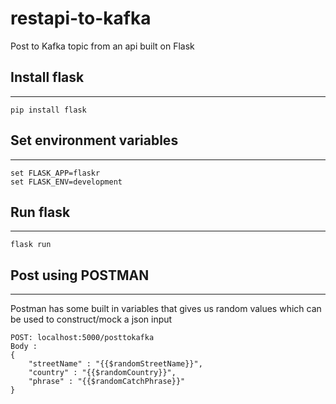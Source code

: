 # restapi-to-kafka
Post to Kafka topic from an api built on Flask

## Install flask
---
```
pip install flask
```

## Set environment variables
---
```
set FLASK_APP=flaskr 
set FLASK_ENV=development
```
## Run flask
---
```
flask run
```

## Post using POSTMAN
----
Postman has some built in variables that gives us random values which can be used to 
construct/mock a json input


```
POST: localhost:5000/posttokafka
Body : 
{
    "streetName" : "{{$randomStreetName}}",
    "country" : "{{$randomCountry}}",
    "phrase" : "{{$randomCatchPhrase}}"
}
```